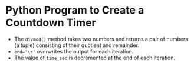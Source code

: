 # Python Program to Create a Countdown Timer

- The `divmod()` method takes two numbers and returns a pair of numbers (a tuple) consisting of their quotient and remainder.
- `end='\r'` overwrites the output for each iteration.
- The value of `time_sec` is decremented at the end of each iteration.